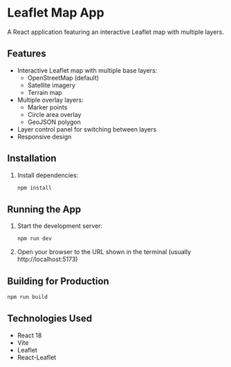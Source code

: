 # Leaflet Map App

A React application featuring an interactive Leaflet map with multiple layers.

## Features

- Interactive Leaflet map with multiple base layers:
  - OpenStreetMap (default)
  - Satellite imagery
  - Terrain map
- Multiple overlay layers:
  - Marker points
  - Circle area overlay
  - GeoJSON polygon
- Layer control panel for switching between layers
- Responsive design

## Installation

1. Install dependencies:
   ```bash
   npm install
   ```

## Running the App

1. Start the development server:
   ```bash
   npm run dev
   ```

2. Open your browser to the URL shown in the terminal (usually http://localhost:5173)

## Building for Production

```bash
npm run build
```

## Technologies Used

- React 18
- Vite
- Leaflet
- React-Leaflet